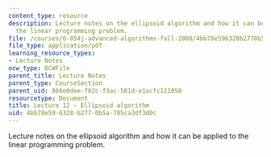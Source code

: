 ```yaml
---
content_type: resource
description: Lecture notes on the ellipsoid algorithm and how it can be applied to
  the linear programming problem.
file: /courses/6-854j-advanced-algorithms-fall-2008/4bb78e596328b2770b5a785ca3df3d0c_lec12.pdf
file_type: application/pdf
learning_resource_types:
- Lecture Notes
ocw_type: OCWFile
parent_title: Lecture Notes
parent_type: CourseSection
parent_uid: 866e0dee-f82c-f3ac-581d-e1acfc121850
resourcetype: Document
title: Lecture 12 - Ellipsoid algorithm
uid: 4bb78e59-6328-b277-0b5a-785ca3df3d0c
---
```

Lecture notes on the ellipsoid algorithm and how it can be applied to the linear programming problem.

